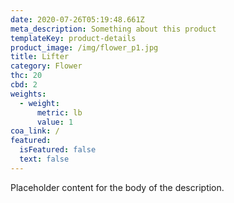 ```yaml
---
date: 2020-07-26T05:19:48.661Z
meta_description: Something about this product
templateKey: product-details
product_image: /img/flower_p1.jpg
title: Lifter
category: Flower
thc: 20
cbd: 2
weights:
  - weight:
      metric: lb
      value: 1
coa_link: /
featured:
  isFeatured: false
  text: false
---
```

Placeholder content for the body of the description.